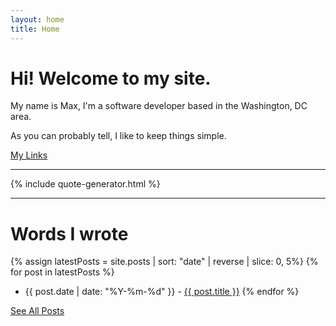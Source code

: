 ```yaml
---
layout: home
title: Home
---
```


# Hi! Welcome to my site.

My name is Max, I'm a software developer based in the Washington, DC area.

As you can probably tell, I like to keep things simple.

[My Links](/links)

---

{% include quote-generator.html %}

---

# Words I wrote

{% assign latestPosts = site.posts | sort: "date" | reverse | slice: 0, 5%}
{% for post in latestPosts  %}
* {{ post.date | date: "%Y-%m-%d" }} - [{{ post.title }}]({{post.url}})
{% endfor %}

[See All Posts](/blog)
